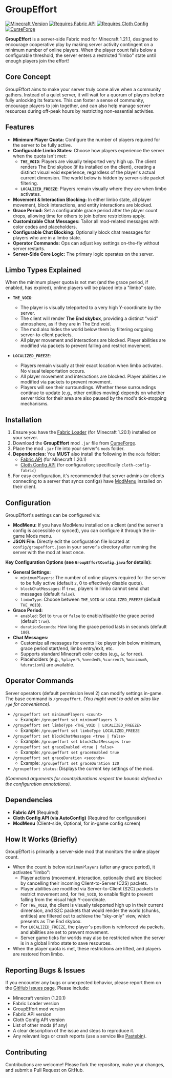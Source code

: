 # GroupEffort

[![Minecraft Version](https://img.shields.io/badge/Minecraft-1.21.1-blue)](https://www.minecraft.net)
[![Requires Fabric API](https://img.shields.io/badge/Requires-Fabric%20API-orange)](https://www.curseforge.com/minecraft/mc-mods/fabric-api)
[![Requires Cloth Config](https://img.shields.io/badge/Requires-Cloth%20Config-blueviolet)](https://www.curseforge.com/minecraft/mc-mods/cloth-config)
[![CurseForge](https://img.shields.io/badge/CurseForge-Group%20Effort-red)](https://www.curseforge.com/minecraft/mc-mods/group-effort)

**GroupEffort** is a server-side Fabric mod for Minecraft 1.21.1, designed to encourage cooperative play by making server activity contingent on a minimum number of online players. When the player count falls below a configurable threshold, the server enters a restricted "limbo" state until enough players join the effort!

## Core Concept

GroupEffort aims to make your server truly come alive when a community gathers. Instead of a quiet server, it will wait for a quorum of players before fully unlocking its features. This can foster a sense of community, encourage players to join together, and can also help manage server resources during off-peak hours by restricting non-essential activities.

## Features

* **Minimum Player Quota:** Configure the number of players required for the server to be fully active.
* **Configurable Limbo States:** Choose how players experience the server when the quota isn't met:
    * **`THE_VOID`**: Players are visually teleported very high up. The client renders The End skybox (if its installed on the client), creating a distinct visual void experience, regardless of the player's actual current dimension. The world below is hidden by server-side packet filtering.
    * **`LOCALIZED_FREEZE`**: Players remain visually where they are when limbo activates.
* **Movement & Interaction Blocking:** In either limbo state, all player movement, block interactions, and entity interactions are blocked.
* **Grace Period:** Set a configurable grace period after the player count drops, allowing time for others to join before restrictions apply.
* **Customizable Chat Messages:** Tailor all mod-related messages with color codes and placeholders.
* **Configurable Chat Blocking:** Optionally block chat messages for players who are in a limbo state.
* **Operator Commands:** Ops can adjust key settings on-the-fly without server restarts.
* **Server-Side Core Logic:** The primary logic operates on the server.

## Limbo Types Explained

When the minimum player quota is not met (and the grace period, if enabled, has expired), online players will be placed into a "limbo" state.

* **`THE_VOID`**:
    * The player is visually teleported to a very high Y-coordinate by the server.
    * The client will render **The End skybox**, providing a distinct "void" atmosphere, as if they are in The End void.
    * The mod also hides the world below them by filtering outgoing server-to-client packets.
    * All player movement and interactions are blocked. Player abilities are modified via packets to prevent falling and restrict movement.

* **`LOCALIZED_FREEZE`**:
    * Players remain visually at their exact location when limbo activates. No visual teleportation occurs.
    * All player movement and interactions are blocked. Player abilities are modified via packets to prevent movement.
    * Players will see their surroundings. Whether these surroundings continue to update (e.g., other entities moving) depends on whether server ticks for their area are also paused by the mod's tick-stopping mechanisms.

## Installation

1.  Ensure you have the [Fabric Loader](https://fabricmc.net/use/) (for Minecraft 1.20.1) installed on your server.
2.  Download the **GroupEffort** mod `.jar` file from [CurseForge](https://www.curseforge.com/minecraft/mc-mods/group-effort).
3.  Place the mod `.jar` file into your server's `mods` folder.
4.  **Dependencies:** You **MUST** also install the following in the `mods` folder:
    * [Fabric API](https://www.curseforge.com/minecraft/mc-mods/fabric-api) (for Minecraft 1.20.1)
    * [Cloth Config API](https://www.curseforge.com/minecraft/mc-mods/cloth-config) (for configuration; specifically `cloth-config-fabric`)
5.  For easy configuration, it's recommended that server admins (or clients connecting to a server that syncs configs) have [ModMenu](https://www.curseforge.com/minecraft/mc-mods/modmenu) installed on their client.

## Configuration

GroupEffort's settings can be configured via:

* **ModMenu:** If you have ModMenu installed on a client (and the server's config is accessible or synced), you can configure it through the in-game Mods menu.
* **JSON File:** Directly edit the configuration file located at `config/groupeffort.json` in your server's directory after running the server with the mod at least once.

**Key Configuration Options (see `GroupEffortConfig.java` for details):**

* **General Settings:**
    * `minimumPlayers`: The number of online players required for the server to be fully active (default `2`, 0 to effectively disable quota).
    * `blockChatMessages`: If `true`, players in limbo cannot send chat messages (default `false`).
    * `limboType`: Choose between `THE_VOID` or `LOCALIZED_FREEZE` (default `THE_VOID`).
* **Grace Period:**
    * `enabled`: Set to `true` or `false` to enable/disable the grace period (default `true`).
    * `durationSeconds`: How long the grace period lasts in seconds (default `180`).
* **Chat Messages:**
    * Customize all messages for events like player join below minimum, grace period start/end, limbo entry/exit, etc.
    * Supports standard Minecraft color codes (e.g., `&c` for red).
    * Placeholders (e.g., `%player%`, `%needed%`, `%current%`, `%minimum%`, `%duration%`) are available.

## Operator Commands

Server operators (default permission level 2) can modify settings in-game.
The base command is `/groupeffort`. *(You might want to add an alias like `/ge` for convenience).*

* `/groupeffort set minimumPlayers <count>`
    * Example: `/groupeffort set minimumPlayers 3`
* `/groupeffort set limboType <THE_VOID | LOCALIZED_FREEZE>`
    * Example: `/groupeffort set limboType LOCALIZED_FREEZE`
* `/groupeffort set blockChatMessages <true | false>`
    * Example: `/groupeffort set blockChatMessages true`
* `/groupeffort set graceEnabled <true | false>`
    * Example: `/groupeffort set graceEnabled true`
* `/groupeffort set graceDuration <seconds>`
    * Example: `/groupeffort set graceDuration 120`
* `/groupeffort status`: Displays the current key settings of the mod.

*(Command arguments for counts/durations respect the bounds defined in the configuration annotations).*

## Dependencies

* **Fabric API** (Required)
* **Cloth Config API (via AutoConfig)** (Required for configuration)
* **ModMenu** (Client-side, Optional, for in-game config screen)

## How It Works (Briefly)

GroupEffort is primarily a server-side mod that monitors the online player count.
* When the count is below `minimumPlayers` (after any grace period), it activates "limbo":
    * Player actions (movement, interaction, optionally chat) are blocked by cancelling their incoming Client-to-Server (C2S) packets.
    * Player abilities are modified via Server-to-Client (S2C) packets to restrict movement and, for `THE_VOID`, to enable flight to prevent falling from the visual high Y-coordinate.
    * For `THE_VOID`, the client is visually teleported high up in their current dimension, and S2C packets that would render the world (chunks, entities) are filtered out to achieve the "sky-only" view, which presents as The End skybox.
    * For `LOCALIZED_FREEZE`, the player's position is reinforced via packets, and abilities are set to prevent movement.
    * Server game ticks for worlds may also be restricted when the server is in a global limbo state to save resources.
* When the player quota is met, these restrictions are lifted, and players are restored from limbo.

## Reporting Bugs & Issues

If you encounter any bugs or unexpected behavior, please report them on the [GitHub Issues page](https://github.com/jacobwasbeast/groupeffort/issues).
Please include:
* Minecraft version (1.20.1)
* Fabric Loader version
* GroupEffort mod version
* Fabric API version
* Cloth Config API version
* List of other mods (if any)
* A clear description of the issue and steps to reproduce it.
* Any relevant logs or crash reports (use a service like [Pastebin](https://pastebin.com/)).

## Contributing

Contributions are welcome! Please fork the repository, make your changes, and submit a Pull Request on GitHub.
